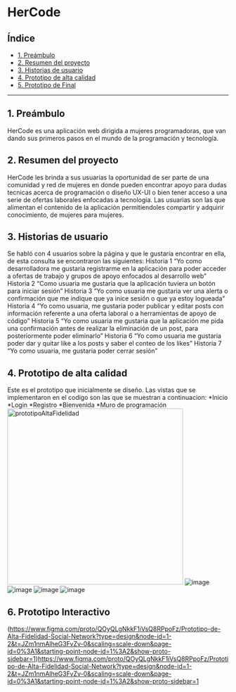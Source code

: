 # HerCode
## Índice
* [1. Preámbulo](#1-preámbulo)
* [2. Resumen del proyecto](#2-resumen-del-proyecto)
* [3. Historias de usuario](#3-Historias-de-usuario)
* [4. Prototipo de alta calidad](#4-Prototipo-de-alta-calidad)
* [5. Prototipo de Final](#6-Prototipo-de-Final)
***
## 1. Preámbulo
HerCode es una aplicación web dirigida a mujeres programadoras, que van dando sus primeros 
pasos en el mundo de la programación y tecnología. 

## 2. Resumen del proyecto
HerCode les brinda a sus usuarias la oportunidad de ser parte de una comunidad y red de mujeres
en donde pueden encontrar apoyo para dudas tecnicas acerca de programación o diseño UX-UI o bien
tener acceso a una serie de ofertas laborales enfocadas a tecnologia. Las usuarias son las que 
alimentan el contenido de la aplicación permitiendoles compartir y adquirir conocimiento, de mujeres 
para mujeres.


## 3. Historias de usuario
 Se habló con 4 usuarios sobre la página y que le gustaría encontrar en ella, de esta
 consulta se encontraron las siguientes:
Historia 1
“Yo como desarrolladora me gustaria registrarme en la aplicación para poder acceder a ofertas de trabajo y
grupos de apoyo enfocados al desarrollo web”
Historia 2
“Como usuaria me gustaria que la aplicación tuviera un botón para iniciar sesión”
Historia 3
“Yo como usuaria me gustaria ver una alerta o confirmación que me indique que ya inice sesión o que ya estoy 
logueada”
Historia 4
“Yo como usuaria, me gustaria poder publicar y editar posts con información referente a una oferta laboral 
o a herramientas de apoyo de código”
Historia 5
“Yo como usuaria me gustaria que la aplicación me pida una confirmación antes de realizar la eliminación de 
un post, para posteriormente poder eliminarlo”
Historia 6
“Yo como usuaria me gustaria poder dar y quitar like a los posts y saber el conteo de los likes”
Historia 7
“Yo como usuaria, me gustaria poder cerrar sesión”

## 4. Prototipo de alta calidad
Este es el prototipo que inicialmente se diseño. Las vistas que se implementaron en el codigo son las que se muestran a continuacion:
*Inicio
*Login
*Registro
*Bienvenida
*Muro de programación
<img width="400" alt="prototipoAltaFidelidad" src="https://github.com/Ale771992/DEV010-social-network/assets/121526840/f125a41b-afeb-44ca-b1a4-e2783190bf9d">
![image](https://github.com/Ale771992/DEV010-social-network/assets/121526840/390e480f-6923-42d6-86b9-f925b0da3cbc)
![image](https://github.com/Ale771992/DEV010-social-network/assets/121526840/f103bdea-9cef-491d-baac-56dbdb43ae70)
![image](https://github.com/Ale771992/DEV010-social-network/assets/121526840/e595ad02-0bbe-45b5-aa7d-3e5fbf2fb5d0)
![image](https://github.com/Ale771992/DEV010-social-network/assets/121526840/60bc2af5-6bcf-4468-a300-e0db88b01760)

## 6. Prototipo Interactivo

(https://www.figma.com/proto/QOyQLgNkkF1iVsQ8RPpoFz/Prototipo-de-Alta-Fidelidad-Social-Network?type=design&node-id=1-2&t=JZm1nmAlheG3FvZv-0&scaling=scale-down&page-id=0%3A1&starting-point-node-id=1%3A2&show-proto-sidebar=1)https://www.figma.com/proto/QOyQLgNkkF1iVsQ8RPpoFz/Prototipo-de-Alta-Fidelidad-Social-Network?type=design&node-id=1-2&t=JZm1nmAlheG3FvZv-0&scaling=scale-down&page-id=0%3A1&starting-point-node-id=1%3A2&show-proto-sidebar=1
